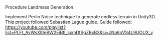 Procedure Landmass Generation.

Implement Perlin Noise technique to generate endless terrain in Unity3D.
This project followed Sebastian Lague guide.
Guide followed: https://youtube.com/playlist?list=PLFt_AvWsXl0eBW2EiBtl_sxmDtSgZBxB3&si=zNa6oVS4L9UOUX_y

